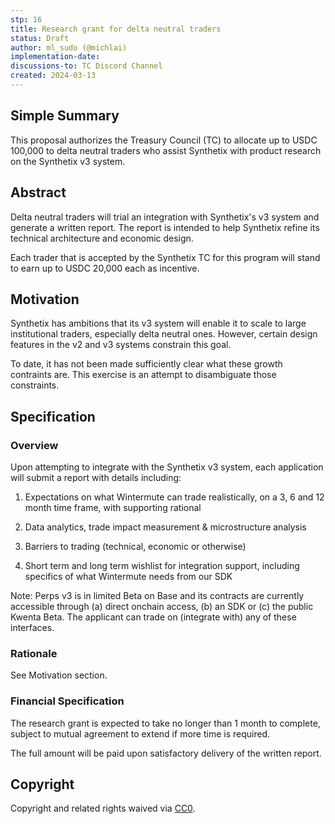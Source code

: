 ```yaml
---
stp: 16
title: Research grant for delta neutral traders
status: Draft
author: ml_sudo (@michlai)
implementation-date: 
discussions-to: TC Discord Channel
created: 2024-03-13
---
```

<!--You can leave these HTML comments in your merged STP and delete the visible duplicate text guides, they will not appear and may be helpful to refer to if you edit it again. This is the suggested template for new STPs. Note that  an STP number will be assigned by an editor. When opening a pull request to submit your STP, please use an abbreviated title in the filename, `stp-draft_title_abbrev.md`. The title should be 44 characters or less.-->

## Simple Summary
<!--"If you can't explain it simply, you don't understand it well enough." Simply describe the outcome the proposed change intends to achieve. This should be non-technical and accessible to a casual community member.-->
This proposal authorizes the Treasury Council (TC) to allocate up to USDC 100,000 to delta neutral traders who assist Synthetix with product research on the Synthetix v3 system.

## Abstract

<!--A short (~200 word) description of the proposed change, the abstract should clearly describe the proposed change. This is what _will_ be done if the STP is implemented, not _why_ it should be done or _how_ it will be done. If the STP proposes sending X tokens to Y each week, write, "we propose to send X tokens to Y each week".-->

Delta neutral traders will trial an integration with Synthetix's v3 system and generate a written report. The report is intended to help Synthetix refine its technical architecture and economic design. 

Each trader that is accepted by the Synthetix TC for this program will stand to earn up to USDC 20,000 each as incentive.

## Motivation

<!--This is the problem statement. This is the *why* of the STP. It should clearly explain *why* the current state of the protocol is inadequate.  It is critical that you explain *why* the change is needed, if the STP proposes changing how something is calculated, you must address *why* the current calculation is inaccurate or wrong. This is not the place to describe how the STP will address the issue!-->

Synthetix has ambitions that its v3 system will enable it to scale to large institutional traders, especially delta neutral ones. However, certain design features in the v2 and v3 systems constrain this goal. 

To date, it has not been made sufficiently clear what these growth contraints are. This exercise is an attempt to disambiguate those constraints. 

## Specification

<!--The specification should describe the syntax and semantics of any new feature, there are five sections
1. Overview
2. Rationale
3. Financial Specification
4. Configurable Values
-->

### Overview

<!--This is a high level overview of *how* the STP will solve the problem. The overview should clearly describe how the new feature will be implemented.-->

Upon attempting to integrate with the Synthetix v3 system, each application will submit a report with details including:

1) Expectations on what Wintermute can trade realistically, on a 3, 6 and 12 month time frame, with supporting rational

2) Data analytics, trade impact measurement & microstructure analysis

3) Barriers to trading (technical, economic or otherwise)

4) Short term and long term wishlist for integration support, including specifics of what Wintermute needs from our SDK 

Note: Perps v3 is in limited Beta on Base and its contracts are currently accessible through (a) direct onchain access, (b) an SDK or (c) the public Kwenta Beta. The applicant can trade on (integrate with) any of these interfaces.

### Rationale

<!--This is where you explain the reasoning behind how you propose to solve the problem. Why did you propose this use of funds – what were the considerations. The rationale fleshes out the motivation and reasoning behind decisions that were made. It should describe any alternate ideas that were considered and related work. The rationale may also provide evidence of consensus within the community, and should discuss important objections or concerns raised during discussion.-->

See Motivation section.

### Financial Specification

<!--The financial specification should outline the the tokens, amounts, destinations, and schedule of funds to be moved. If appropriate, any technical considerations should also be included here – that is, changes to any of the interfaces Synthetix currently exposes or the creations of new ones.-->

The research grant is expected to take no longer than 1 month to complete, subject to mutual agreement to extend if more time is required.

The full amount will be paid upon satisfactory delivery of the written report.


## Copyright

Copyright and related rights waived via [CC0](https://creativecommons.org/publicdomain/zero/1.0/).
